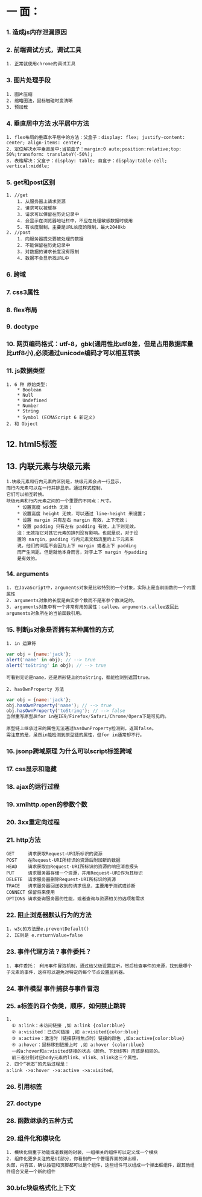 # 一 面：
### 1. 造成js内存泄漏原因
### 2. 前端调试方式，调试工具
    1. 正常就使用chrome的调试工具

### 3. 图片处理手段
    1. 图片压缩
    2. 缩略图法，鼠标触碰时变清晰
    3. 预加载
### 4. 垂直居中方法  水平居中方法
    1. flex布局的垂直水平居中的方法：父盒子：display: flex; justify-content: center; align-items: center;
    2. 定位解决水平垂直居中:当前盒子：margin:0 auto;position:relative;top: 50%;transform: translateY(-50%);
    3. 表格解决：父盒子：display: table; 自盒子：display:table-cell; vertical:middle;
### 5. get和post区别
    1. //get
        1. 从服务器上请求资源
        2. 请求可以被缓存
        3. 请求可以保留在历史记录中
        4. 会显示在浏览器地址栏中，不应在处理敏感数据时使用
        5. 有长度限制，主要是URL长度的限制，最大2048kb
    2. //post
        1. 向服务器提交要被处理的数据
        2. 不能保留在历史记录中
        3. 对数据的请求长度没有限制
        4. 数据不会显示找URL中
### 6. 跨域
### 7. css3属性
### 8. flex布局
### 9. doctype
### 10. 网页编码格式：utf-8，gbk(通用性比utf8差，但是占用数据库量比utf8小),必须通过unicode编码才可以相互转换
### 11. js数据类型
    1. 6 种 原始类型:
        * Boolean
        * Null
        * Undefined
        * Number
        * String
        * Symbol (ECMAScript 6 新定义)
    2. 和 Object
## 12. html5标签
## 13. 内联元素与块级元素
    1.块级元素和行内元素的区别是，块级元素会占一行显示，
    而行内元素可以在一行并排显示。通过样式控制，
    它们可以相互转换。
    块级元素和行内元素之间的一个重要的不同点：尺寸。
        * 设置宽度 width 无效；
        * 设置高度 height 无效，可以通过 line-height 来设置；
        * 设置 margin 只有左右 margin 有效，上下无效；
        * 设置 padding 只有左右 padding 有效，上下则无效。
        注：无效指它对其它元素的排列没有影响。也就是说，对于设
        置的 margin，padding 行内元素文档流里的上下元素来
        说，他们的间距不会因为上下 margin 或者上下 padding
        而产生间距。但是就他本身而言，对于上下 margin 与padding
        是有效的。


### 14. arguments
    1. 在JavaScript中，arguments对象是比较特别的一个对象，实际上是当前函数的一个内置属性
    2. arguments对象的长度是由实参个数而不是形参个数决定的。
    3. arguments对象中有一个非常有用的属性：callee。arguments.callee返回此arguments对象所在的当前函数引用。
### 15. 判断js对象是否拥有某种属性的方式
    1. in 运算符
```JavaScript
var obj = {name:'jack'};
alert('name' in obj); // --> true
alert('toString' in obj); // --> true
```
    可看到无论是name，还是原形链上的toString，都能检测到返回true。

    2. hasOwnProperty 方法
```JavaScript
var obj = {name:'jack'};
obj.hasOwnProperty('name'); // --> true
obj.hasOwnProperty('toString'); // --> false
当然重写原型后for in在IE9/Firefox/Safari/Chrome/Opera下是可见的。
```
    原型链上继承过来的属性无法通过hasOwnProperty检测到，返回false。
    需注意的是，虽然in能检测到原型链的属性，但for in通常却不行。
### 16. jsonp跨域原理 为什么可以script标签跨域
### 17. css显示和隐藏
### 18. ajax的运行过程
### 19. xmlhttp.open的参数个数
### 20. 3xx重定向过程
### 21. http方法
    GET     请求获取Request-URI所标识的资源
    POST    在Request-URI所标识的资源后附加新的数据
    HEAD    请求获取由Request-URI所标识的资源的响应消息报头
    PUT     请求服务器存储一个资源，并用Request-URI作为其标识
    DELETE  请求服务器删除Request-URI所标识的资源
    TRACE   请求服务器回送收到的请求信息，主要用于测试或诊断
    CONNECT 保留将来使用
    OPTIONS 请求查询服务器的性能，或者查询与资源相关的选项和需求
### 22. 阻止浏览器默认行为的方法
    1. w3c的方法是e.preventDefault()
    2. IE则是 e.returnValue=false
### 23. 事件代理方法？事件委托？
    1. 事件委托： 利用事件冒泡机制，通过给父级设置监听，然后检查事件的来源，找到是哪个子元素的事件，这样可以避免对特定的每个节点设置监听器。
### 24. 事件模型 事件捕获与事件冒泡
### 25. a标签的四个伪类，顺序，如何禁止跳转
    1.
      ① a:link：未访问链接 ,如 a:link {color:blue}
      ② a:visited：已访问链接 ,如 a:visited{color:blue}
      ③ a:active：激活时（链接获得焦点时）链接的颜色 ,如a:active{color:blue}
      ④ a:hover：鼠标移到链接上时 ,如 a:hover {color:blue}
      一般a:hover和a:visited链接的状态（颜色、下划线等）应该是相同的。
      前三者分别对应body元素的link、vlink、alink这三个属性。
    2. 四个“状态”的先后过程是：
    a:link ->a:hover ->a:active ->a:visited。
### 26. 引用标签
### 27. doctype
### 28. 函数继承的五种方式
### 29. 组件化和模块化
    1. 模块化侧重于功能或者数据的封装，一组相关的组件可以定义成一个模块
    2. 组件化更多关注的是UI部分，你看到的一个管理界面的弹出框，
    头部，内容区，确认按钮和页脚都可以是个组件，这些组件可以组成一个弹出框组件，跟其他组件组合又是一个新的组件

### 30.bfc块级格式化上下文
